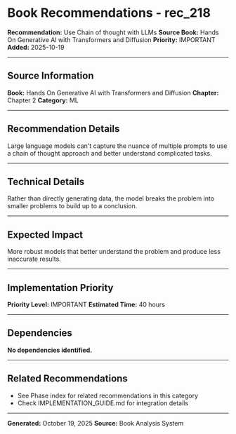 # Book Recommendations - rec_218

**Recommendation:** Use Chain of thought with LLMs
**Source Book:** Hands On Generative AI with Transformers and Diffusion
**Priority:** IMPORTANT
**Added:** 2025-10-19

---

## Source Information

**Book:** Hands On Generative AI with Transformers and Diffusion
**Chapter:** Chapter 2
**Category:** ML

---

## Recommendation Details

Large language models can't capture the nuance of multiple prompts to use a chain of thought approach and better understand complicated tasks.

---

## Technical Details

Rather than directly generating data, the model breaks the problem into smaller problems to build up to a conclusion.

---

## Expected Impact

More robust models that better understand the problem and produce less inaccurate results.

---

## Implementation Priority

**Priority Level:** IMPORTANT
**Estimated Time:** 40 hours

---

## Dependencies

**No dependencies identified.**

---

## Related Recommendations

- See Phase index for related recommendations in this category
- Check IMPLEMENTATION_GUIDE.md for integration details

---

**Generated:** October 19, 2025
**Source:** Book Analysis System
